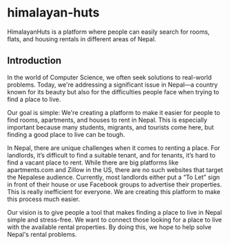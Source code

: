 # himalayan-huts

HimalayanHuts is a platform where people can easily search for rooms, flats, and housing rentals in different areas of Nepal.

## Introduction
In the world of Computer Science, we often seek solutions to real-world problems. Today, we're addressing a significant issue in Nepal—a country known for its beauty but also for the difficulties people face when trying to find a place to live.

Our goal is simple: We're creating a platform to make it easier for people to find rooms, apartments, and houses to rent in Nepal. This is especially important because many students, migrants, and tourists come here, but finding a good place to live can be tough.

In Nepal, there are unique challenges when it comes to renting a place. For landlords, it’s difficult to find a suitable tenant, and for tenants, it’s hard to find a vacant place to rent. While there are big platforms like apartments.com and Zillow in the US, there are no such websites that target the Nepalese audience. Currently, most landlords either put a “To Let” sign in front of their house or use Facebook groups to advertise their properties. This is really inefficient for everyone. We are creating this platform to make this process much easier.

Our vision is to give people a tool that makes finding a place to live in Nepal simple and stress-free. We want to connect those looking for a place to live with the available rental properties. By doing this, we hope to help solve Nepal's rental problems.

